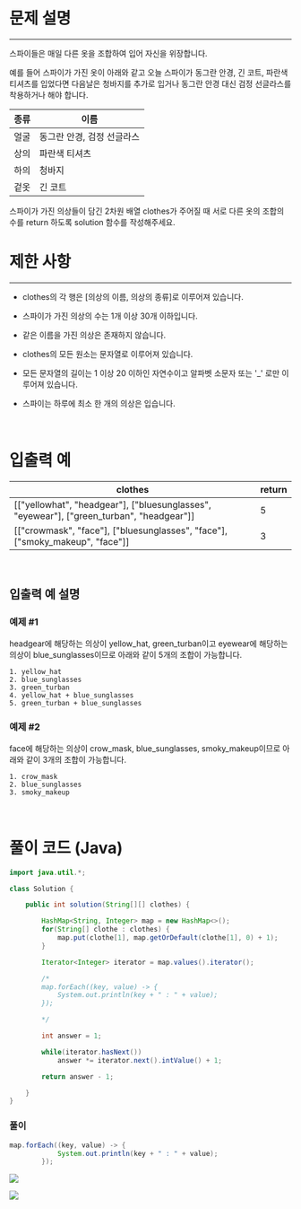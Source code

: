 # 문제 설명
---
스파이들은 매일 다른 옷을 조합하여 입어 자신을 위장합니다.

예를 들어 스파이가 가진 옷이 아래와 같고 오늘 스파이가 동그란 안경, 긴 코트, 파란색 티셔츠를 입었다면 다음날은 청바지를 추가로 입거나 동그란 안경 대신 검정 선글라스를 착용하거나 해야 합니다.

|종류|이름|
|---|---|
|얼굴|동그란 안경, 검정 선글라스|
|상의|파란색 티셔츠|
|하의|청바지|
|겉옷|긴 코트|

스파이가 가진 의상들이 담긴 2차원 배열 clothes가 주어질 때 서로 다른 옷의 조합의 수를 return 하도록 solution 함수를 작성해주세요.
<br>

# 제한 사항
---
+ clothes의 각 행은 [의상의 이름, 의상의 종류]로 이루어져 있습니다.

+ 스파이가 가진 의상의 수는 1개 이상 30개 이하입니다.

+ 같은 이름을 가진 의상은 존재하지 않습니다.

+ clothes의 모든 원소는 문자열로 이루어져 있습니다.

+ 모든 문자열의 길이는 1 이상 20 이하인 자연수이고 알파벳 소문자 또는 '_' 로만 이루어져 있습니다.

+ 스파이는 하루에 최소 한 개의 의상은 입습니다.

<br>

# 입출력 예
|clothes|return|
|---|---|
|[["yellowhat", "headgear"], ["bluesunglasses", "eyewear"], ["green_turban", "headgear"]]|5|
|[["crowmask", "face"], ["bluesunglasses", "face"], ["smoky_makeup", "face"]]|3|

<br>

## 입출력 예 설명

### 예제 #1
headgear에 해당하는 의상이 yellow_hat, green_turban이고 eyewear에 해당하는 의상이 blue_sunglasses이므로 아래와 같이 5개의 조합이 가능합니다.
```
1. yellow_hat
2. blue_sunglasses
3. green_turban
4. yellow_hat + blue_sunglasses
5. green_turban + blue_sunglasses
```

### 예제 #2
face에 해당하는 의상이 crow_mask, blue_sunglasses, smoky_makeup이므로 아래와 같이 3개의 조합이 가능합니다.
```
1. crow_mask
2. blue_sunglasses
3. smoky_makeup
```

<br>

# 풀이 코드 (Java)
```java
import java.util.*;

class Solution {

	public int solution(String[][] clothes) {

        HashMap<String, Integer> map = new HashMap<>();
        for(String[] clothe : clothes) {
            map.put(clothe[1], map.getOrDefault(clothe[1], 0) + 1);
        }

        Iterator<Integer> iterator = map.values().iterator();

        /*
        map.forEach((key, value) -> {
            System.out.println(key + " : " + value);
        });

        */

        int answer = 1;

        while(iterator.hasNext())
            answer *= iterator.next().intValue() + 1;

        return answer - 1;

    }
}
```

### 풀이
```java
map.forEach((key, value) -> {
            System.out.println(key + " : " + value);
        });
```
![](https://velog.velcdn.com/images/reyang/post/fb2e25fc-3d35-43f7-b930-6f60b17a44da/image.png)

![](https://velog.velcdn.com/images/reyang/post/e5455a92-6b89-43d1-95b2-8e3348732c8c/image.png)

<br>